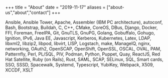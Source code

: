 +++
title = "About"
date = "2019-11-17"
aliases = ["about-us","about","contact"]
+++

Ansible, Ansible Tower, Apache, Assembler (IBM PC architecture), autoconf,
Bash, Bootstrap, Buildah, C, C++, CMake, CoreOS,
DBus, Django, Docker,
FFI, Foreman, FreeIPA,
Git, GnuTLS, GnuPG, Golang, Gobuffalo, Gohugo,
Ignition, IPv6,
Java EE, Javascript,
Kerberos, Kubernetes,
Latex, LDAP, libxml2, libzip2, libpod, libvirt, LISP, Logstach,
make, ManageIQ,
nginx, networking,
OAuth2, OpenSCAP, OpenShift, OpenSSL, OSCAL, OVAL,
PAM, Patternfly, Perl, PL/SQL, PIV, Podman, Python, Puppet,
Quay,
ReactJS, Red Hat Satellite, Ruby (on Rails), Rust,
SAML, SCAP, SELinux, SQL, Smart cards, SSO, SSSD, Spacewalk, Systemd,
Typescript,
YubiKey,
Webpack,
X509, XCCDF, XSLT
